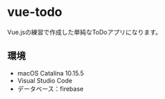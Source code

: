 # vue-todo
Vue.jsの練習で作成した単純なToDoアプリになります。  

## 環境
- macOS Catalina 10.15.5
- Visual Studio Code
- データベース：firebase

